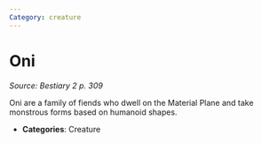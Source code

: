 ```yaml
---
Category: creature
---
```

# Oni  
*Source: Bestiary 2 p. 309*  

Oni are a family of fiends who dwell on the Material Plane and take monstrous forms based on humanoid shapes.

- **Categories**: Creature